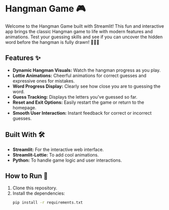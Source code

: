 # Hangman Game 🎮

Welcome to the Hangman Game built with Streamlit! This fun and interactive app brings the classic Hangman game to life with modern features and animations. Test your guessing skills and see if you can uncover the hidden word before the hangman is fully drawn! 🍎🍌🍒

## Features ✨
- **Dynamic Hangman Visuals:** Watch the hangman progress as you play.  
- **Lottie Animations:** Cheerful animations for correct guesses and expressive ones for mistakes.  
- **Word Progress Display:** Clearly see how close you are to guessing the word.  
- **Guess Tracking:** Displays the letters you've guessed so far.  
- **Reset and Exit Options:** Easily restart the game or return to the homepage.  
- **Smooth User Interaction:** Instant feedback for correct or incorrect guesses.  

## Built With 🛠️
- **Streamlit:** For the interactive web interface.  
- **Streamlit-Lottie:** To add cool animations.  
- **Python:** To handle game logic and user interactions.  

## How to Run 🚀
1. Clone this repository.  
2. Install the dependencies:
   ```bash
   pip install -r requirements.txt
